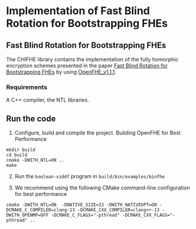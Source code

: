 Implementation of Fast Blind Rotation for Bootstrapping FHEs
=====================================

## Fast Blind Rotation for Bootstrapping FHEs
The CHIFHE library contains the implementation of the fully homorphic encryption schemes presented in the paper [Fast Blind Rotation for Bootstrapping FHEs](https://eprint.iacr.org/2023/1564) by using [OpenFHE_v1.1.1](https://github.com/openfheorg/openfhe-development/releases/tag/v1.1.1).

### Requirements
A C++ compiler, the NTL libraries.

## Run the code
1. Configure, build and compile the project. Building OpenFHE for Best Performance
```
mkdir build
cd build
cmake -DWITH_NTL=ON .. 
make 
```
2. Run the `boolean-xzddf` program in `build/bin/examples/binfhe`



3. We recommend using the following CMake command-line configuration for best performance
```
cmake -DWITH_NTL=ON  -DNATIVE_SIZE=32 -DWITH_NATIVEOPT=ON -DCMAKE_C_COMPILER=clang-13 -DCMAKE_CXX_COMPILER=clang++-13 -DWITH_OPENMP=OFF -DCMAKE_C_FLAGS="-pthread" -DCMAKE_CXX_FLAGS="-pthread" .. 
```
